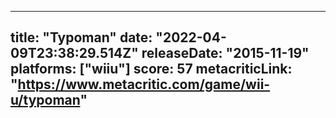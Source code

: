
---
title: "Typoman"
date: "2022-04-09T23:38:29.514Z"
releaseDate: "2015-11-19"
platforms: ["wiiu"]
score: 57
metacriticLink: "https://www.metacritic.com/game/wii-u/typoman"
---
